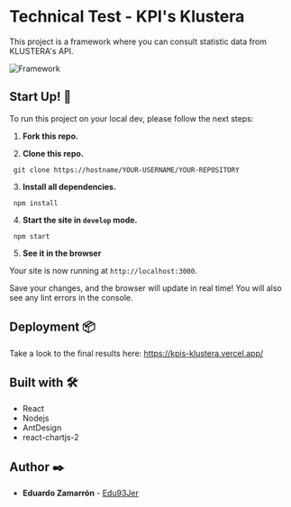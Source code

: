 # Technical Test - KPI's Klustera

This project is a framework where you can consult statistic data from KLUSTERA's API.

![Framework](https://res.cloudinary.com/abasto-en-casa/image/upload/v1592408685/Klustera%20Techincal%20Test/WhatsApp_Image_2020-06-17_at_10.12.20_3_z3se9k.jpg)

## Start Up! 🚀

To run this project on your local dev, please follow the next steps:

1. **Fork this repo.**

2. **Clone this repo.**

  ```shell
   git clone https://hostname/YOUR-USERNAME/YOUR-REPOSITORY 
   ```

3. **Install all dependencies.**

  ```shell
   npm install
   ```
   
4. **Start the site in `develop` mode.**

  ```shell
   npm start
   ```

5. **See it in the browser**

Your site is now running at `http://localhost:3000`.

Save your changes, and the browser will update in real time!
You will also see any lint errors in the console.

## Deployment 📦

Take a look to the final results here: https://kpis-klustera.vercel.app/

## Built with 🛠️

* React
* Nodejs
* AntDesign
* react-chartjs-2

## Author ✒️

* **Eduardo Zamarrón**  - [Edu93Jer](https://www.linkedin.com/in/eduardo-zamarron/)


